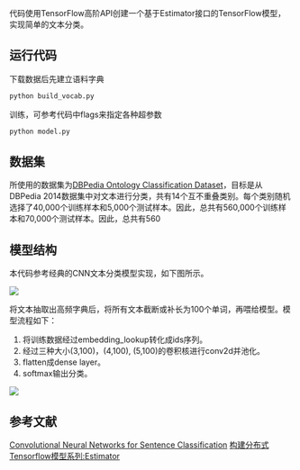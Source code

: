 代码使用TensorFlow高阶API创建一个基于Estimator接口的TensorFlow模型，实现简单的文本分类。

## 运行代码
下载数据后先建立语料字典
```python
python build_vocab.py
```
训练，可参考代码中flags来指定各种超参数
```python
python model.py
```

## 数据集
所使用的数据集为[DBPedia Ontology Classification Dataset](https://raw.githubusercontent.com/srhrshr/torchDatasets/master/dbpedia_csv.tar.gz)，目标是从DBPedia 2014数据集中对文本进行分类，共有14个互不重叠类别。每个类别随机选择了40,000个训练样本和5,000个测试样本。因此，总共有560,000个训练样本和70,000个测试样本。因此，总共有560

## 模型结构
本代码参考经典的CNN文本分类模型实现，如下图所示。

![](https://pic1.zhimg.com/80/v2-49cd389458cd6a8a0dc4babc06e712dc_hd.jpg)

将文本抽取出高频字典后，将所有文本截断或补长为100个单词，再喂给模型。模型流程如下：
1. 将训练数据经过embedding_lookup转化成ids序列。
2. 经过三种大小(3,100)，(4,100), (5,100)的卷积核进行conv2d并池化。
3. flatten成dense layer。
4. softmax输出分类。

![](https://pic4.zhimg.com/80/v2-66ed2ca5cec5ee35c4ea1e8cdb467453_hd.jpg)

## 参考文献
[Convolutional Neural Networks for Sentence Classification](https://arxiv.org/abs/1408.5882)
[构建分布式Tensorflow模型系列:Estimator](https://zhuanlan.zhihu.com/p/41473323)
